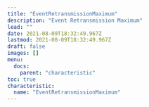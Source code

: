 ```yaml
---
title: "EventRetransmissionMaximum"
description: "Event Retransmission Maximum"
lead: ""
date: 2021-08-09T18:32:49.967Z
lastmod: 2021-08-09T18:32:49.967Z
draft: false
images: []
menu:
  docs:
    parent: "characteristic"
toc: true
characteristic:
  name: "EventRetransmissionMaximum"
---
```

